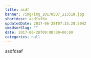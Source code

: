 ```yaml
---
title: asdf
banner: /img/img_20170507_213518.jpg
shortdesc: asdfsfda
updatedDate: 2017-06-28T07:15:20.504Z
cmsUserSlug: ""
date: 2017-06-28T00:00:00+08:00
categories: null
---
```


asdfdsaf